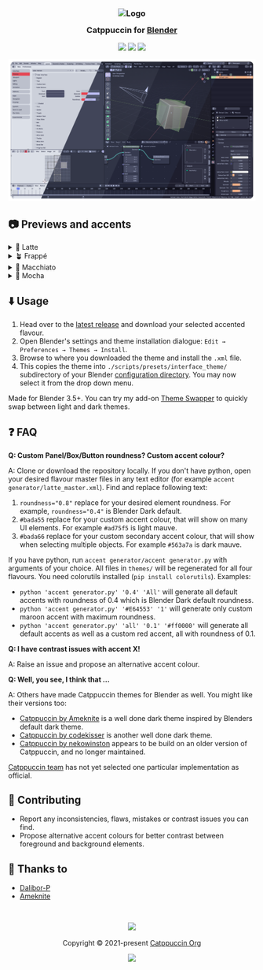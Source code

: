 <h3 align="center">
    <img src="https://raw.githubusercontent.com/catppuccin/catppuccin/main/assets/logos/exports/1544x1544_circle.png" width="100" alt="Logo"/><br/>
    <img src="https://raw.githubusercontent.com/catppuccin/catppuccin/main/assets/misc/transparent.png" height="30" width="0px"/>
    Catppuccin for <a href="https://www.blender.org/">Blender</a>
    <img src="https://raw.githubusercontent.com/catppuccin/catppuccin/main/assets/misc/transparent.png" height="30" width="0px"/>
</h3>

<p align="center">
    <a href="https://github.com/Dalibor-P/blender/stargazers"><img src="https://img.shields.io/github/stars/Dalibor-P/blender?colorA=363a4f&colorB=b7bdf8&style=for-the-badge"></a>
    <a href="https://github.com/Dalibor-P/blender/issues"><img src="https://img.shields.io/github/issues/Dalibor-P/blender?colorA=363a4f&colorB=f5a97f&style=for-the-badge"></a>
    <a href="https://github.com/Dalibor-P/blender/contributors"><img src="https://img.shields.io/github/contributors/Dalibor-P/blender?colorA=363a4f&colorB=a6da95&style=for-the-badge"></a>
</p>

<p align="center">
    <img src="assets/catwalk.webp"/>
</p>

## 📷 Previews and accents

<details>
<summary>🌻 Latte</summary>
<img src="assets/latte_preview.png"/>
&nbsp;
<img src="assets/accents latte.svg"/>
</details>
<details>
<summary>🪴 Frappé</summary>
<img src="assets/frappe_preview.png"/>
&nbsp;
<img src="assets/accents frappe.svg"/>
</details>
<details>
<summary>🌺 Macchiato</summary>
<img src="assets/macchiato_preview.png"/>
&nbsp;
<img src="assets/accents macchiato.svg"/>
</details>
<details>
<summary>🌿 Mocha</summary>
<img src="assets/mocha_preview.png"/>
&nbsp;
<img src="assets/accents mocha.svg"/>
</details>

## ⬇️ Usage

1. Head over to the [latest release](https://github.com/Dalibor-P/blender/releases/latest) and download your selected accented flavour.
2. Open Blender's settings and theme installation dialogue: `Edit → Preferences → Themes → Install`.
3. Browse to where you downloaded the theme and install the `.xml` file.
4. This copies the theme into `./scripts/presets/interface_theme/` subdirectory of your Blender [configuration directory](https://docs.blender.org/manual/en/latest/advanced/blender_directory_layout.html). You may now select it from the drop down menu.

Made for Blender 3.5+. You can try my add-on [Theme Swapper](https://github.com/Dalibor-P/Theme-Swapper) to quickly swap between light and dark themes.

## ❓ FAQ

**Q: Custom Panel/Box/Button roundness? Custom accent colour?**

A: Clone or download the repository locally. If you don't have python, open your desired flavour master files in any text editor (for example `accent generator/latte_master.xml`). Find and replace following text:

1. `roundness="0.8"` replace for your desired element roundness. For example, `roundness="0.4"` is Blender Dark default.
2. `#bada55` replace for your custom accent colour, that will show on many UI elements. For example `#ad75f5` is light mauve.
3. `#bada66` replace for your custom secondary accent colour, that will show when selecting multiple objects. For example `#563a7a` is dark mauve.

If you have python, run `accent generator/accent generator.py` with arguments of your choice. All files in `themes/` will be regenerated for all four flavours. You need colorutils installed (`pip install colorutils`). Examples:

* `python 'accent generator.py' '0.4' 'All'` will generate all default accents with roundness of 0.4 which is Blender Dark default roundness.
* `python 'accent generator.py' '#E64553' '1'` will generate only custom maroon accent with maximum roundness.
* `python 'accent generator.py' 'all' '0.1' '#ff0000'` will generate all default accents as well as a custom red accent, all with roundness of 0.1.

**Q: I have contrast issues with accent X!**

A: Raise an issue and propose an alternative accent colour.

**Q: Well, you see, I think that ...**

A: Others have made Catppuccin themes for Blender as well. You might like their versions too:

* [Catppuccin by Ameknite](https://github.com/ameknite/blender) is a well done dark theme inspired by Blenders default dark theme.
* [Catppuccin by codekisser](https://github.com/codekisser/blender) is another well done dark theme.
* [Catppuccin by nekowinston](https://github.com/nekowinston/ctp-blender) appears to be build on an older version of Catppuccin, and no longer maintained.

[Catppuccin team](https://github.com/catppuccin) has not yet selected one particular implementation as official.

## 👐 Contributing

* Report any inconsistencies, flaws, mistakes or contrast issues you can find.
* Propose alternative accent colours for better contrast between foreground and background elements.

## 💝 Thanks to

- [Dalibor-P](https://github.com/Dalibor-P)
- [Ameknite](https://github.com/ameknite)

&nbsp;

<p align="center">
    <img src="https://raw.githubusercontent.com/catppuccin/catppuccin/main/assets/footers/gray0_ctp_on_line.svg?sanitize=true" />
</p>

<p align="center">
    Copyright &copy; 2021-present <a href="https://github.com/catppuccin" target="_blank">Catppuccin Org</a>
</p>

<p align="center">
    <a href="https://github.com/catppuccin/catppuccin/blob/main/LICENSE"><img src="https://img.shields.io/static/v1.svg?style=for-the-badge&label=License&message=MIT&logoColor=d9e0ee&colorA=363a4f&colorB=b7bdf8"/></a>
</p>
